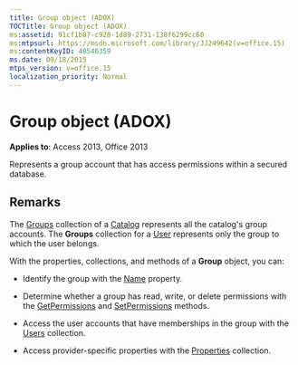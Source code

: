 ```yaml
---
title: Group object (ADOX)
TOCTitle: Group object (ADOX)
ms:assetid: 91cf1b87-c928-1d89-2731-138f6299cc60
ms:mtpsurl: https://msdn.microsoft.com/library/JJ249642(v=office.15)
ms:contentKeyID: 48546359
ms.date: 09/18/2015
mtps_version: v=office.15
localization_priority: Normal
---
```


# Group object (ADOX)


**Applies to**: Access 2013, Office 2013

Represents a group account that has access permissions within a secured database.

## Remarks

The [Groups](groups-collection-adox.md) collection of a [Catalog](catalog-object-adox.md) represents all the catalog's group accounts. The **Groups** collection for a [User](user-object-adox.md) represents only the group to which the user belongs.

With the properties, collections, and methods of a **Group** object, you can:

  - Identify the group with the [Name](name-property-adox.md) property.

  - Determine whether a group has read, write, or delete permissions with the [GetPermissions](getpermissions-method-adox.md) and [SetPermissions](setpermissions-method-adox.md) methods.

  - Access the user accounts that have memberships in the group with the [Users](users-collection-adox.md) collection.

  - Access provider-specific properties with the [Properties](properties-collection-ado.md) collection.

